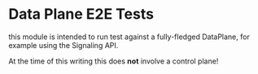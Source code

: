 # Data Plane E2E Tests

this module is intended to run test against a fully-fledged DataPlane, for example using the Signaling API.

At the time of this writing this does **not** involve a control plane!